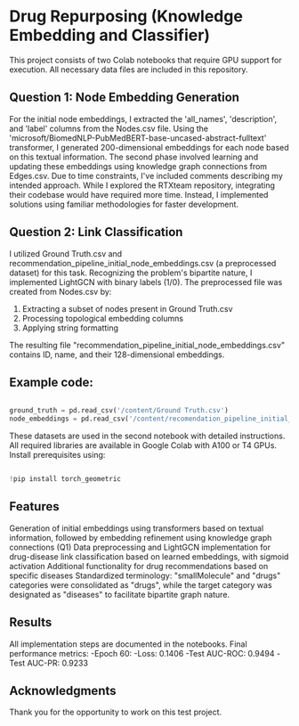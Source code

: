 # Drug Repurposing (Knowledge Embedding and Classifier)

This project consists of two Colab notebooks that require GPU support for execution. All necessary data files are included in this repository.

## Question 1: Node Embedding Generation
For the initial node embeddings, I extracted the 'all_names', 'description', and 'label' columns from the Nodes.csv file. Using the 'microsoft/BiomedNLP-PubMedBERT-base-uncased-abstract-fulltext' transformer, I generated 200-dimensional embeddings for each node based on this textual information.
The second phase involved learning and updating these embeddings using knowledge graph connections from Edges.csv. Due to time constraints, I've included comments describing my intended approach. While I explored the RTXteam repository, integrating their codebase would have required more time. Instead, I implemented solutions using familiar methodologies for faster development.

## Question 2: Link Classification
I utilized Ground Truth.csv and recommendation_pipeline_initial_node_embeddings.csv (a preprocessed dataset) for this task. Recognizing the problem's bipartite nature, I implemented LightGCN with binary labels (1/0).
The preprocessed file was created from Nodes.csv by:

1. Extracting a subset of nodes present in Ground Truth.csv
2. Processing topological embedding columns
3. Applying string formatting

The resulting file "recommendation_pipeline_initial_node_embeddings.csv" contains ID, name, and their 128-dimensional embeddings.

## Example code:
```python

ground_truth = pd.read_csv('/content/Ground Truth.csv')
node_embeddings = pd.read_csv('/content/recomendation_pipeline_initial_node_embeddings.csv')

```
These datasets are used in the second notebook with detailed instructions.
All required libraries are available in Google Colab with A100 or T4 GPUs. Install prerequisites using:

```python

!pip install torch_geometric

```
## Features

Generation of initial embeddings using transformers based on textual information, followed by embedding refinement using knowledge graph connections (Q1)
Data preprocessing and LightGCN implementation for drug-disease link classification based on learned embeddings, with sigmoid activation
Additional functionality for drug recommendations based on specific diseases
Standardized terminology: "smallMolecule" and "drugs" categories were consolidated as "drugs", while the target category was designated as "diseases" to facilitate bipartite graph nature.

## Results
All implementation steps are documented in the notebooks. Final performance metrics:
-Epoch 60:
-Loss: 0.1406
-Test AUC-ROC: 0.9494
-Test AUC-PR: 0.9233



## Acknowledgments
Thank you for the opportunity to work on this test project.



